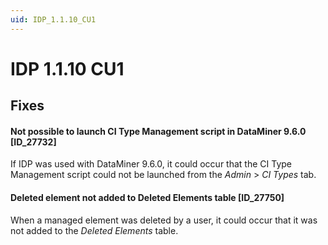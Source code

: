 ```yaml
---
uid: IDP_1.1.10_CU1
---
```


# IDP 1.1.10 CU1

## Fixes

#### Not possible to launch CI Type Management script in DataMiner 9.6.0 \[ID_27732\]

If IDP was used with DataMiner 9.6.0, it could occur that the CI Type Management script could not be launched from the *Admin* > *CI Types* tab.

#### Deleted element not added to Deleted Elements table \[ID_27750\]

When a managed element was deleted by a user, it could occur that it was not added to the *Deleted Elements* table.
